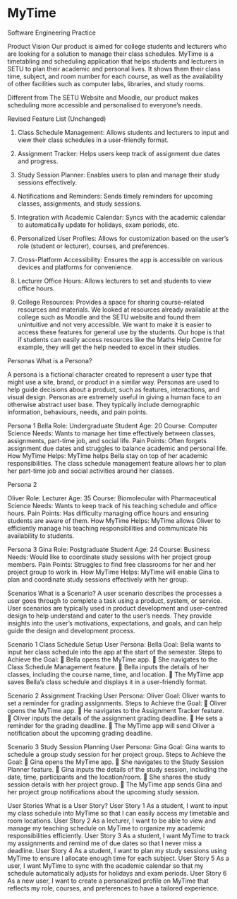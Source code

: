# MyTime
Software Engineering Practice

Product Vision
Our product is aimed for college students and lecturers who are looking for a solution to manage their class schedules.
MyTime is a timetabling and scheduling application that helps students and lecturers in SETU to plan their academic and personal lives. It shows them their class time, subject, and room number for each course, as well as the availability of other facilities such as computer labs, libraries, and study rooms.

Different from The SETU Website and Moodle, our product makes scheduling more accessible and personalised to everyone’s needs.

Revised Feature List (Unchanged)

1.	Class Schedule Management: Allows students and lecturers to input and view their class schedules in a user-friendly format.

2.	Assignment Tracker: Helps users keep track of assignment due dates and progress.

3.	Study Session Planner: Enables users to plan and manage their study sessions effectively.

4.	Notifications and Reminders: Sends timely reminders for upcoming classes, assignments, and study sessions.

5.	Integration with Academic Calendar: Syncs with the academic calendar to automatically update for holidays, exam periods, etc.

6.	Personalized User Profiles: Allows for customization based on the user’s role (student or lecturer), courses, and preferences.

7.	Cross-Platform Accessibility: Ensures the app is accessible on various devices and platforms for convenience.

8.	Lecturer Office Hours: Allows lecturers to set and students to view office hours.

9.	College Resources: Provides a space for sharing course-related resources and materials.
We looked at resources already available at the college such as Moodle and the SETU website and found them unintuitive and not very accessible. We want to make it is easier to access these features for general use by the students. Our hope is that if students can easily access resources like the Maths Help Centre for example, they will get the help needed to excel in their studies.

Personas
What is a Persona?

A persona is a fictional character created to represent a user type that might use a site, brand, or product in a similar way. Personas are used to help guide decisions about a product, such as features, interactions, and visual design.
Personas are extremely useful in giving a human face to an otherwise abstract user base. They typically include demographic information, behaviours, needs, and pain points.

Persona 1
Bella
Role: Undergraduate Student
Age: 20
Course: Computer Science
Needs: Wants to manage her time effectively between classes, assignments, part-time job, and social life.
Pain Points: Often forgets assignment due dates and struggles to balance academic and personal life.
How MyTime Helps: MyTime helps Bella stay on top of her academic responsibilities. The class schedule management feature allows her to plan her part-time job and social activities around her classes.

Persona 2

Oliver
Role: Lecturer
Age: 35
Course: Biomolecular with Pharmaceutical Science
Needs: Wants to keep track of his teaching schedule and office hours.
Pain Points: Has difficulty managing office hours and ensuring students are aware of them.
How MyTime Helps: MyTime allows Oliver to efficiently manage his teaching responsibilities and communicate his availability to students.

Persona 3
Gina
Role: Postgraduate Student
Age: 24
Course: Business
Needs: Would like to coordinate study sessions with her project group members.
Pain Points: Struggles to find free classrooms for her and her project group to work in.
How MyTime Helps: MyTime will enable Gina to plan and coordinate study sessions effectively with her group.

Scenarios
What is a Scenario?
A user scenario describes the processes a user goes through to complete a task using a product, system, or service.
User scenarios are typically used in product development and user-centred design to help understand and cater to the user’s needs. They provide insights into the user’s motivations, expectations, and goals, and can help guide the design and development process.

Scenario 1
Class Schedule Setup
User Persona: Bella
Goal: Bella wants to input her class schedule into the app at the start of the semester.
Steps to Achieve the Goal:
	Bella opens the MyTime app.
	She navigates to the Class Schedule Management feature.
	Bella inputs the details of her classes, including the course name, time, and location.
	The MyTime app saves Bella’s class schedule and displays it in a user-friendly format.

Scenario 2
Assignment Tracking
User Persona: Oliver
Goal: Oliver wants to set a reminder for grading assignments.
Steps to Achieve the Goal:
	Oliver opens the MyTime app.
	He navigates to the Assignment Tracker feature.
	Oliver inputs the details of the assignment grading deadline.
	He sets a reminder for the grading deadline.
	The MyTime app will send Oliver a notification about the upcoming grading deadline.

Scenario 3
Study Session Planning
User Persona: Gina
Goal: Gina wants to schedule a group study session for her project group.
Steps to Achieve the Goal:
	Gina opens the MyTime app.
	She navigates to the Study Session Planner feature.
	Gina inputs the details of the study session, including the date, time, participants and the location/room.
	She shares the study session details with her project group.
	The MyTime app sends Gina and her project group notifications about the upcoming study session.

User Stories
What is a User Story?
User Story 1
As a student, I want to input my class schedule into MyTime so that I can easily access my timetable and room locations.
User Story 2
As a lecturer, I want to be able to view and manage my teaching schedule on MyTime to organize my academic responsibilities efficiently.
User Story 3
As a student, I want MyTime to track my assignments and remind me of due dates so that I never miss a deadline.
User Story 4
As a student, I want to plan my study sessions using MyTime to ensure I allocate enough time for each subject.
User Story 5
As a user, I want MyTime to sync with the academic calendar so that my schedule automatically adjusts for holidays and exam periods.
User Story 6
As a new user, I want to create a personalized profile on MyTime that reflects my role, courses, and preferences to have a tailored experience.

